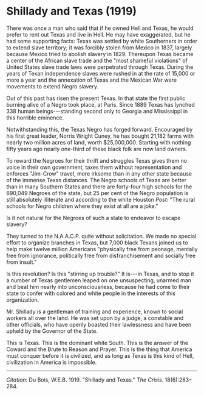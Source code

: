 <!--
title:   Shillady and Texas
author:  Du Bois, W.E.B.
journal: The Crisis
year:    1919
volume:  18
issue:   6
pages:   283-284
-->
# Shillady and Texas (1919)

There was once a man who said that if he owned Hell and Texas, he would prefer to rent out Texas and live in Hell. He may have exaggerated, but he had some supporting facts: Texas was settled by white Southerners in order to extend slave territory; it was forcibly stolen from Mexico in 1837, largely because Mexico tried to abolish slavery in 1829. Thereupon Texas became a center of the African slave trade and the "most shameful violations" of United States slave trade laws were perpetrated through Texas. During the years of Texan independence slaves were rushed in at the rate of 15,000 or more a year and the annexation of Texas and the Mexican War were movements to extend Negro slavery.

Out of this past has risen the present Texas. In that state the first public burning alive of a Negro took place, at Paris. Since 1889 Texas has lynched 338 human beings---standing second only to Georgia and Mississippi in this horrible eminence.

Notwithstanding this, the Texas Negro has forged forward. Encouraged by his first great leader, Norris Wright Cuney, he has bought 21,182 farms with nearly two million acres of land, worth $25,000,000. Starting with nothing fifty years ago nearly one-third of these black folk are now land owners.

To reward the Negroes for their thrift and struggles Texas gives them no voice in their own government, taxes them without representation and enforces "Jim-Crow" travel, more irksome than in any other state because of the immense Texas distances. The Negro schools of Texas are better than in many Southern States and there are forty-four high schools for the 690,049 Negroes of the state, but 25 per cent of the Negro population is still absolutely illiterate and according to the white Houston *Post*: "The rural schools for Negro children where they exist at all are a joke."

Is it not natural for the Negroes of such a state to endeavor to escape slavery?

 They turned to the N.A.A.C.P. quite without solicitation. We made no special effort to organize branches in Texas, but 7,000 black Texans joined us to help make twelve million Americans "physically free from peonage, mentally free from ignorance, politically free from disfranchisement and socially free from insult."

Is this revolution? Is this "stirring up trouble?" It is---in Texas, and to stop it a number of Texas gentlemen leaped on one unsuspecting, unarmed man and beat him nearly into unconsciousness, because he had come to their state to confer with colored and white people in the interests of this organization.

Mr. Shillady is a gentleman of training and experience, known to social workers all over the land. He was set upon by a judge, a constable and other officials, who have openly boasted their lawlessness and have been upheld by the Governor of the State.

This is Texas. This is the dominant white South. This is the answer of the Coward and the Brute to Reason and Prayer. This is the thing that America must conquer before it is civilized, and as long as Texas is this kind of Hell, civilization in America is impossible.

________________
*Citation:* Du Bois, W.E.B. 1919. "Shillady and Texas." *The Crisis*. 18(6):283&ndash;284.